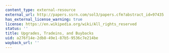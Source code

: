 ```yaml
---
content_type: external-resource
external_url: http://papers.ssrn.com/sol3/papers.cfm?abstract_id=97435
has_external_license_warning: true
license: https://en.wikipedia.org/wiki/All_rights_reserved
status: ''
title: Upgrades, Tradeins, and Buybacks
uid: a276f14e-2db8-49e1-87b5-9536c7e214be
wayback_url: ''
---
```

